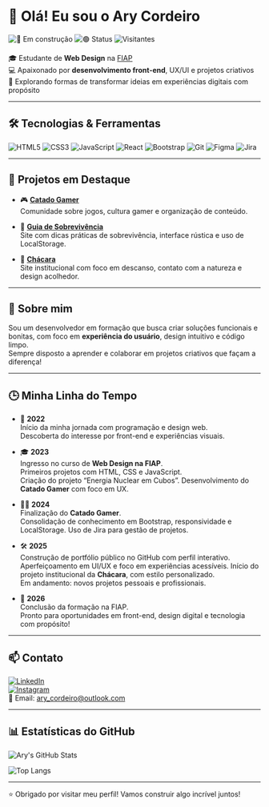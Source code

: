# 👋 Olá! Eu sou o Ary Cordeiro

![🚧 Em construção](https://img.shields.io/badge/🚧%20Perfil-Em%20Construção-orange?style=flat-square)
![🟢 Status](https://img.shields.io/badge/Status-Ativo-brightgreen?style=flat-square)
![Visitantes](https://komarev.com/ghpvc/?username=AryCord26&style=flat-square&color=blue)

🎓 Estudante de **Web Design** na [FIAP](https://www.fiap.com.br/)  
💻 Apaixonado por **desenvolvimento front-end**, UX/UI e projetos criativos  
🚀 Explorando formas de transformar ideias em experiências digitais com propósito

---

## 🛠️ Tecnologias & Ferramentas

![HTML5](https://img.shields.io/badge/HTML5-E34F26?style=for-the-badge&logo=html5&logoColor=white)
![CSS3](https://img.shields.io/badge/CSS3-1572B6?style=for-the-badge&logo=css3&logoColor=white)
![JavaScript](https://img.shields.io/badge/JavaScript-F7DF1E?style=for-the-badge&logo=javascript&logoColor=black)
![React](https://img.shields.io/badge/React-61DAFB?style=for-the-badge&logo=react&logoColor=black)
![Bootstrap](https://img.shields.io/badge/Bootstrap-7952B3?style=for-the-badge&logo=bootstrap&logoColor=white)
![Git](https://img.shields.io/badge/Git-F05032?style=for-the-badge&logo=git&logoColor=white)
![Figma](https://img.shields.io/badge/Figma-000000?style=for-the-badge&logo=figma&logoColor=white)
![Jira](https://img.shields.io/badge/Jira-0052CC?style=for-the-badge&logo=jira&logoColor=white)

---

## 📌 Projetos em Destaque

- 🎮 [**Catado Gamer**](https://github.com/AryCord26/catadogamer-1.1)  
  Comunidade sobre jogos, cultura gamer e organização de conteúdo.

- 🧭 [**Guia de Sobrevivência**](https://github.com/AryCord26)  
  Site com dicas práticas de sobrevivência, interface rústica e uso de LocalStorage.

- 🏡 [**Chácara**](https://github.com/AryCord26)  
  Site institucional com foco em descanso, contato com a natureza e design acolhedor.

---

## 👤 Sobre mim

Sou um desenvolvedor em formação que busca criar soluções funcionais e bonitas, com foco em **experiência do usuário**, design intuitivo e código limpo.  
Sempre disposto a aprender e colaborar em projetos criativos que façam a diferença!

---

## 🕒 Minha Linha do Tempo

- 🚀 **2022**  
  Início da minha jornada com programação e design web.  
  Descoberta do interesse por front-end e experiências visuais.

- 🎓 **2023**  
  Ingresso no curso de **Web Design na FIAP**.  
  Primeiros projetos com HTML, CSS e JavaScript.  
  Criação do projeto “Energia Nuclear em Cubos”.
  Desenvolvimento do **Catado Gamer** com foco em UX.

- 🧑‍💻 **2024**  
  Finalização do **Catado Gamer**.    
  Consolidação de conhecimento em Bootstrap, responsividade e LocalStorage.
  Uso de Jira para gestão de projetos. 

- 🛠️ **2025**  
  Construção de portfólio público no GitHub com perfil interativo.  
  Aperfeiçoamento em UI/UX e foco em experiências acessíveis.
  Início do projeto institucional da **Chácara**, com estilo personalizado.  
  Em andamento: novos projetos pessoais e profissionais.

- 🎯 **2026**  
  Conclusão da formação na FIAP.  
  Pronto para oportunidades em front-end, design digital e tecnologia com propósito!

---

## 📫 Contato

[![LinkedIn](https://img.shields.io/badge/-LinkedIn-0A66C2?style=flat&logo=linkedin&logoColor=white)](https://www.linkedin.com/in/ary-cordeiro/)  
[![Instagram](https://img.shields.io/badge/-Instagram-E4405F?style=flat&logo=instagram&logoColor=white)](https://www.instagram.com/ary.cord/)  
📧 Email: [ary_cordeiro@outlook.com](mailto:ary_cordeiro@outlook.com)

---

## 📊 Estatísticas do GitHub

![Ary's GitHub Stats](https://github-readme-stats.vercel.app/api?username=AryCord26&show_icons=true&theme=tokyonight)

![Top Langs](https://github-readme-stats.vercel.app/api/top-langs/?username=AryCord26&layout=compact&theme=tokyonight)

---

⭐ Obrigado por visitar meu perfil! Vamos construir algo incrível juntos!
